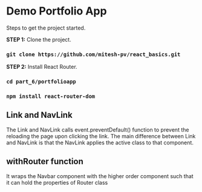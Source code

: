 # Demo Portfolio App

Steps to get the project started.

**STEP 1:** Clone the project. 
### `git clone https://github.com/mitesh-pv/react_basics.git`

**STEP 2:** Install React Router. 
### `cd part_6/portfolioapp`
### `npm install react-router-dom`<br/>


## Link and NavLink
The Link and NavLink calls event.preventDefault() function to prevent the reloading the page upon clicking the link.
The main difference between Link and NavLink is that the NavLink applies the active class to that component.<br/>


## withRouter function 
It wraps the Navbar component with the higher order component such that it can hold the properties of Router class